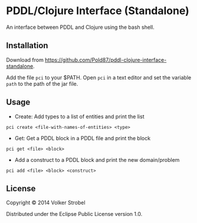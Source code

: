 # PDDL/Clojure Interface (Standalone)

An interface between PDDL and Clojure using the bash shell. 

## Installation

Download from https://github.com/Pold87/pddl-clojure-interface-standalone.

Add the file `pci` to your $PATH.
Open `pci` in a text editor and set the variable `path` to the path of the jar file. 

## Usage

- Create: Add types to a list of entities and print the list
```
pci create <file-with-names-of-entities> <type>
```

- Get: Get a PDDL block in a PDDL file and print the block
```
pci get <file> <block>
```

- Add a construct to a PDDL block and print the new domain/problem
```
pci add <file> <block> <construct>
```

## License

Copyright © 2014 Volker Strobel

Distributed under the Eclipse Public License version 1.0.
